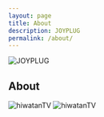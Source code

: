 ```yaml
---
layout: page
title: About
description: JOYPLUG
permalink: /about/
---
```


<img itemprop="image" class="img-rounded" src="https://c.disquscdn.com/uploads/users/20296/2598/avatar92.jpg?1508718839" alt="JOYPLUG">

## About

<img itemprop="image" src="https://78.media.tumblr.com/2c32e5ab113dec043de99f0426e6a643/tumblr_nvu0piiovx1qgf86ro3_400.gif" alt="hiwatanTV">

<img itemprop="image" src="https://78.media.tumblr.com/4d58b4811f1be064574e6fd82ed3b7c3/tumblr_nwiq8zR9cf1qa4mzvo1_500.gif" alt="hiwatanTV">
